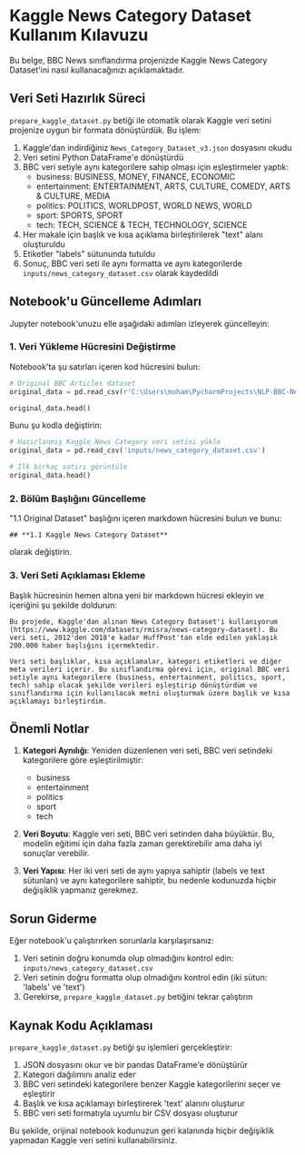 # Kaggle News Category Dataset Kullanım Kılavuzu

Bu belge, BBC News sınıflandırma projenizde Kaggle News Category Dataset'ini nasıl kullanacağınızı açıklamaktadır.

## Veri Seti Hazırlık Süreci

`prepare_kaggle_dataset.py` betiği ile otomatik olarak Kaggle veri setini projenize uygun bir formata dönüştürdük. Bu işlem:

1. Kaggle'dan indirdiğiniz `News_Category_Dataset_v3.json` dosyasını okudu
2. Veri setini Python DataFrame'e dönüştürdü
3. BBC veri setiyle aynı kategorilere sahip olması için eşleştirmeler yaptık:
   - business: BUSINESS, MONEY, FINANCE, ECONOMIC
   - entertainment: ENTERTAINMENT, ARTS, CULTURE, COMEDY, ARTS & CULTURE, MEDIA
   - politics: POLITICS, WORLDPOST, WORLD NEWS, WORLD
   - sport: SPORTS, SPORT
   - tech: TECH, SCIENCE & TECH, TECHNOLOGY, SCIENCE
4. Her makale için başlık ve kısa açıklama birleştirilerek "text" alanı oluşturuldu
5. Etiketler "labels" sütununda tutuldu
6. Sonuç, BBC veri seti ile aynı formatta ve aynı kategorilerde `inputs/news_category_dataset.csv` olarak kaydedildi

## Notebook'u Güncelleme Adımları

Jupyter notebook'unuzu elle aşağıdaki adımları izleyerek güncelleyin:

### 1. Veri Yükleme Hücresini Değiştirme

Notebook'ta şu satırları içeren kod hücresini bulun:
```python
# Original BBC Articles dataset
original_data = pd.read_csv(r'C:\Users\muham\PycharmProjects\NLP-BBC-News-Classificiation\News_Category_Dataset_v3.json')

original_data.head()
```

Bunu şu kodla değiştirin:
```python
# Hazırlanmış Kaggle News Category veri setini yükle
original_data = pd.read_csv('inputs/news_category_dataset.csv')

# İlk birkaç satırı görüntüle
original_data.head()
```

### 2. Bölüm Başlığını Güncelleme

"1.1 Original Dataset" başlığını içeren markdown hücresini bulun ve bunu:
```
## **1.1 Kaggle News Category Dataset**
```
olarak değiştirin.

### 3. Veri Seti Açıklaması Ekleme

Başlık hücresinin hemen altına yeni bir markdown hücresi ekleyin ve içeriğini şu şekilde doldurun:
```
Bu projede, Kaggle'dan alınan News Category Dataset'i kullanıyorum (https://www.kaggle.com/datasets/rmisra/news-category-dataset). Bu veri seti, 2012'den 2018'e kadar HuffPost'tan elde edilen yaklaşık 200.000 haber başlığını içermektedir.

Veri seti başlıklar, kısa açıklamalar, kategori etiketleri ve diğer meta verileri içerir. Bu sınıflandırma görevi için, original BBC veri setiyle aynı kategorilere (business, entertainment, politics, sport, tech) sahip olacak şekilde verileri eşleştirip dönüştürdüm ve sınıflandırma için kullanılacak metni oluşturmak üzere başlık ve kısa açıklamayı birleştirdim.
```

## Önemli Notlar

1. **Kategori Aynılığı**: Yeniden düzenlenen veri seti, BBC veri setindeki kategorilere göre eşleştirilmiştir:
   - business
   - entertainment
   - politics
   - sport
   - tech

2. **Veri Boyutu**: Kaggle veri seti, BBC veri setinden daha büyüktür. Bu, modelin eğitimi için daha fazla zaman gerektirebilir ama daha iyi sonuçlar verebilir.

3. **Veri Yapısı**: Her iki veri seti de aynı yapıya sahiptir (labels ve text sütunları) ve aynı kategorilere sahiptir, bu nedenle kodunuzda hiçbir değişiklik yapmanız gerekmez.

## Sorun Giderme

Eğer notebook'u çalıştırırken sorunlarla karşılaşırsanız:

1. Veri setinin doğru konumda olup olmadığını kontrol edin: `inputs/news_category_dataset.csv`
2. Veri setinin doğru formatta olup olmadığını kontrol edin (iki sütun: 'labels' ve 'text')
3. Gerekirse, `prepare_kaggle_dataset.py` betiğini tekrar çalıştırın

## Kaynak Kodu Açıklaması

`prepare_kaggle_dataset.py` betiği şu işlemleri gerçekleştirir:

1. JSON dosyasını okur ve bir pandas DataFrame'e dönüştürür
2. Kategori dağılımını analiz eder
3. BBC veri setindeki kategorilere benzer Kaggle kategorilerini seçer ve eşleştirir
4. Başlık ve kısa açıklamayı birleştirerek 'text' alanını oluşturur
5. BBC veri seti formatıyla uyumlu bir CSV dosyası oluşturur

Bu şekilde, orijinal notebook kodunuzun geri kalanında hiçbir değişiklik yapmadan Kaggle veri setini kullanabilirsiniz. 